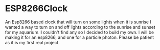 # ESP8266Clock
An Esp8266 based clock that will turn on some lights when it is sunrise
I wanted a way to turn on and off lights according to the sunrise and sunset for my aquarium.  I couldn't find any so I decided to build my own.  I will be making it for an esp8266, and one for a particle photon.  Please be patient as it is my first real project.  